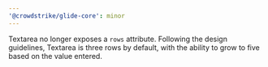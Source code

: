 ```yaml
---
'@crowdstrike/glide-core': minor
---
```


Textarea no longer exposes a `rows` attribute. Following the design guidelines, Textarea is three rows by default, with the ability to grow to five based on the value entered.
